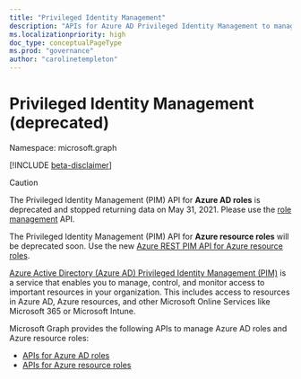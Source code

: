 ```yaml
---
title: "Privileged Identity Management"
description: "APIs for Azure AD Privileged Identity Management to manage Azure Active Directory roles and Azure resource roles."
ms.localizationpriority: high
doc_type: conceptualPageType
ms.prod: "governance"
author: "carolinetempleton"
---
```


# Privileged Identity Management (deprecated)

Namespace: microsoft.graph

[!INCLUDE [beta-disclaimer](../../includes/beta-disclaimer.md)]

>[!CAUTION]
>The Privileged Identity Management (PIM) API for **Azure AD roles** is deprecated and stopped returning data on May 31, 2021. Please use the [role management](/graph/api/resources/rolemanagement?view=graph-rest-beta&preserve-view=true) API.
>
>The Privileged Identity Management (PIM) API for **Azure resource roles** will be deprecated soon. Use the new [Azure REST PIM API for Azure resource roles](/rest/api/authorization/role-eligibility-schedule-requests).

[Azure Active Directory (Azure AD) Privileged Identity Management (PIM)](/azure/active-directory/privileged-identity-management/pim-configure) is a service that enables you to manage, control, and monitor access to important resources in your organization. This includes access to resources in Azure AD, Azure resources, and other Microsoft Online Services like Microsoft 365 or Microsoft Intune.

Microsoft Graph provides the following APIs to manage Azure AD roles and Azure resource roles:

- [APIs for Azure AD roles](privilegedidentitymanagement-directory.md)
- [APIs for Azure resource roles](privilegedidentitymanagement-resources.md)


<!-- uuid: 8fcb5dbc-d5aa-4681-8e31-b001d5168d79
2015-10-25 14:57:30 UTC -->
<!--
{
  "type": "#page.annotation",
  "description": "Service root",
  "keywords": "",
  "section": "documentation",
  "tocPath": "",
  "suppressions": []
}
-->
